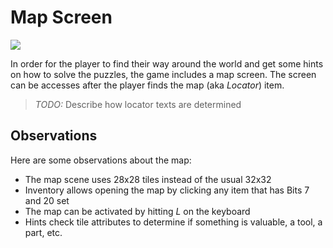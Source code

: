 Map Screen
==========

![](../images/map-screen.png)

In order for the player to find their way around the world and get some hints on how to solve the puzzles, the game includes a map screen. The screen can be accesses after the player finds the map (aka *Locator*) item.

> *TODO:* Describe how locator texts are determined

Observations
------------

Here are some observations about the map:

-	The map scene uses 28x28 tiles instead of the usual 32x32
-	Inventory allows opening the map by clicking any item that has Bits 7 and 20 set
-	The map can be activated by hitting *L* on the keyboard
-	Hints check tile attributes to determine if something is valuable, a tool, a part, etc.
